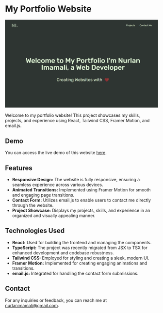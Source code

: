 # My Portfolio Website

![Project Image](./src/assets/homepagescreen.png)

Welcome to my portfolio website! This project showcases my skills, projects, and experience using React, Tailwind CSS, Framer Motion, and email.js.

## Demo

You can access the live demo of this website [here](https://www.nurlanimamali.tech).

## Features

- **Responsive Design:** The website is fully responsive, ensuring a seamless experience across various devices.
- **Animated Transitions:** Implemented using Framer Motion for smooth and engaging page transitions.
- **Contact Form:** Utilizes email.js to enable users to contact me directly through the website.
- **Project Showcase:** Displays my projects, skills, and experience in an organized and visually appealing manner.

## Technologies Used

- **React:** Used for building the frontend and managing the components.
- **TypeScript:** The project was recently migrated from JSX to TSX for enhanced development and codebase robustness.
- **Tailwind CSS:** Employed for styling and creating a sleek, modern UI.
- **Framer Motion:** Implemented for creating engaging animations and transitions.
- **email.js:** Integrated for handling the contact form submissions.

## Contact

For any inquiries or feedback, you can reach me at nurlanimamali@gmail.com.
